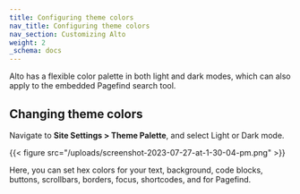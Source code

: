 ```yaml
---
title: Configuring theme colors
nav_title: Configuring theme colors
nav_section: Customizing Alto
weight: 2
_schema: docs
---
```

Alto has a flexible color palette in both light and dark modes, which can also apply to the embedded Pagefind search tool.&nbsp;

## Changing theme colors

Navigate to **Site Settings &gt; Theme Palette**, and select Light or Dark mode.

{{< figure src="/uploads/screenshot-2023-07-27-at-1-30-04-pm.png" >}}

Here, you can set hex colors for your text, background, code blocks, buttons, scrollbars, borders, focus, shortcodes, and for Pagefind.